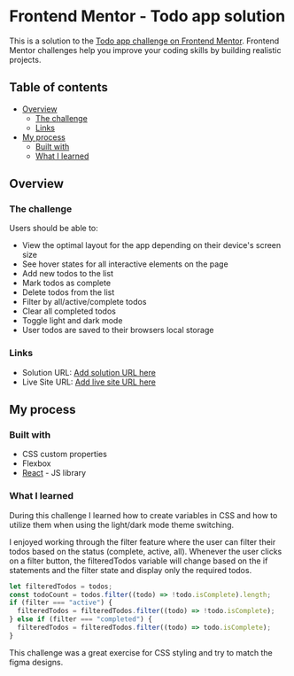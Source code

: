 # Frontend Mentor - Todo app solution

This is a solution to the [Todo app challenge on Frontend Mentor](https://www.frontendmentor.io/challenges/todo-app-Su1_KokOW). Frontend Mentor challenges help you improve your coding skills by building realistic projects.

## Table of contents

- [Overview](#overview)
  - [The challenge](#the-challenge)
  - [Links](#links)
- [My process](#my-process)
  - [Built with](#built-with)
  - [What I learned](#what-i-learned)

## Overview

### The challenge

Users should be able to:

- View the optimal layout for the app depending on their device's screen size
- See hover states for all interactive elements on the page
- Add new todos to the list
- Mark todos as complete
- Delete todos from the list
- Filter by all/active/complete todos
- Clear all completed todos
- Toggle light and dark mode
- User todos are saved to their browsers local storage

### Links

- Solution URL: [Add solution URL here](https://your-solution-url.com)
- Live Site URL: [Add live site URL here](https://your-live-site-url.com)

## My process

### Built with

- CSS custom properties
- Flexbox
- [React](https://reactjs.org/) - JS library

### What I learned

During this challenge I learned how to create variables in CSS and how to utilize them when using the light/dark mode theme switching.

I enjoyed working through the filter feature where the user can filter their todos based on the status (complete, active, all). Whenever the user clicks on a filter button, the filteredTodos variable will change based on the if statements and the filter state and display only the required todos.

```js
let filteredTodos = todos;
const todoCount = todos.filter((todo) => !todo.isComplete).length;
if (filter === "active") {
  filteredTodos = filteredTodos.filter((todo) => !todo.isComplete);
} else if (filter === "completed") {
  filteredTodos = filteredTodos.filter((todo) => todo.isComplete);
}
```
This challenge was a great exercise for CSS styling and try to match the figma designs.


